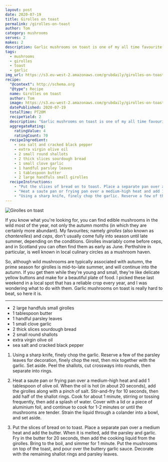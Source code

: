 ```yaml
---
layout: post
date: 2020-07-19
title: Girolles on toast
permalink: /girolles-on-toast
author: Tom
category: mushrooms
serves: 2
makes: 2
description: Garlic mushrooms on toast is one of my all time favourite starters, and it's even better when made with delicious girolles
tags:
  - mushrooms
  - girolles
  - toast
  - garlic
img_url: https://s3.eu-west-2.amazonaws.com/grubdaily/girolles-on-toast.jpg
recipe:
  "@context": http://schema.org
  "@type": Recipe
  name: Girolles on toast
  author: Tom
  image: https://s3.eu-west-2.amazonaws.com/grubdaily/girolles-on-toast.jpg
  datePublished: 2020-07-19
  totalTime: PT20M
  recipeYield: 2
  description: "Garlic mushrooms on toast is one of my all time favourite starters, and it's even better when made with delicious girolles"
  aggregateRating:
    ratingValue: 4
    ratingCount: 70
  recipeIngredient:
    - sea salt and cracked black pepper
    - extra virgin olive oil
    - 2 small round shallots
    - 2 thick slices sourdough bread
    - 1 small clove garlic
    - 1 handful parsley leaves
    - 1 tablespoon butter
    - 2 large handfuls small girolles
  recipeInstructions:
    - "Put the slices of bread on to toast. Place a separate pan over a medium heat and add the butter. When it is melted, add the parsley and garlic. Fry in the butter for 20 seconds, then add the cooking liquid from the girolles. Bring to the boil, and simmer for 1 minute. Put the mushrooms on top of the toast, and pour over the buttery garlic sauce. Decorate with the remaining shallot rings and parsley leaves."
    - "Heat a saute pan or frying pan over a medium-high heat and add 1 tablespoon of olive oil. When the oil is hot (in about 20 seconds), add the girolles along with a pinch of salt. Stir-and-fry for 10 seconds, then add half of the shallot rings. Cook for about 1 minute, stirring or tossing frequently, then add a splash of water. Cover with a lid or a piece of aluminium foil, and continue to cook for 1-2 minutes or until the mushrooms are tender. Strain the liquid through a colander into a bowl, and set aside."
    - "Using a sharp knife, finely chop the garlic. Reserve a few of the parsley leaves for decoration, finely chop the rest, then mix together with the garlic. Set aside. Peel the shallots, cut crossways into rounds, then separate into rings."
---
```

<img src="https://s3.eu-west-2.amazonaws.com/grubdaily/girolles-on-toast.jpg" alt="Girolles on toast"/>


If you know what you're looking for, you can find edible mushrooms in the wild most of the year, not only the autumn months (in which they are certainly more abundant). My favourites; namely _girolles_ (also known as _chanterelles_) and _ceps_, don't usually come fully into season until late summer, depending on the conditions. Girolles invariably come before ceps, and in Scotland you can often find them as early as June. Perthshire in particular, is well known in local culinary circles as a mushroom haven.

So, although wild mushrooms are typically associated with autumn, the prime season for girolles is mid-to-late summer, and will continue into the autumn. If you get them while they're young and small, they're like delicate yellow buttons and make for a beautiful plate of food. I picked these last weekend in a local spot that has a reliable crop every year, and I was wondering what to do with them. Garlic mushrooms on toast is really hard to beat, so here it is.

---
* 2 large handfuls small girolles
* 1 tablespoon butter
* 1 handful parsley leaves
* 1 small clove garlic
* 2 thick slices sourdough bread
* 2 small round shallots
* extra virgin olive oil
* sea salt and cracked black pepper


1. Using a sharp knife, finely chop the garlic. Reserve a few of the parsley leaves for decoration, finely chop the rest, then mix together with the garlic. Set aside. Peel the shallots, cut crossways into rounds, then separate into rings.

2. Heat a saute pan or frying pan over a medium-high heat and add 1 tablespoon of olive oil. When the oil is hot (in about 20 seconds), add the girolles along with a pinch of salt. Stir-and-fry for 10 seconds, then add half of the shallot rings. Cook for about 1 minute, stirring or tossing frequently, then add a splash of water. Cover with a lid or a piece of aluminium foil, and continue to cook for 1-2 minutes or until the mushrooms are tender. Strain the liquid through a colander into a bowl, and set aside.

3. Put the slices of bread on to toast. Place a separate pan over a medium heat and add the butter. When it is melted, add the parsley and garlic. Fry in the butter for 20 seconds, then add the cooking liquid from the girolles. Bring to the boil, and simmer for 1 minute. Put the mushrooms on top of the toast, and pour over the buttery garlic sauce. Decorate with the remaining shallot rings and parsley leaves.
